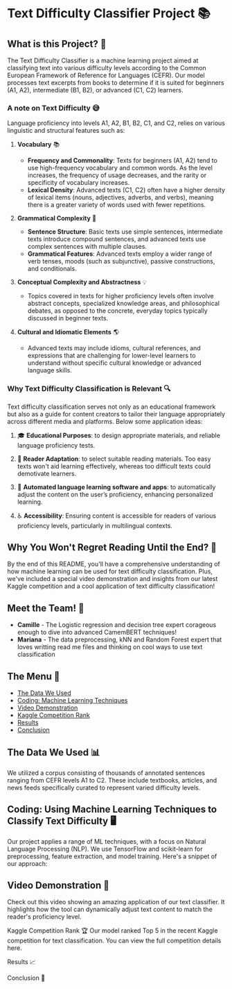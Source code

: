 # Text Difficulty Classifier Project :books:

## What is this Project? 🤔
The Text Difficulty Classifier is a machine learning project aimed at classifying text into various difficulty levels according to the Common European Framework of Reference for Languages (CEFR). 
Our model processes text excerpts from books to determine if it is suited for beginners (A1, A2), intermediate (B1, B2), or advanced (C1, C2) learners.
### A note on Text Difficulty :sweat_smile:
Language proficiency into levels A1, A2, B1, B2, C1, and C2, relies on various linguistic and structural features such as:
1. **Vocabulary** :books:
   - **Frequency and Commonality**: Texts for beginners (A1, A2) tend to use high-frequency vocabulary and common words. As the level increases, the frequency of usage decreases, and the rarity or specificity of vocabulary increases.
   - **Lexical Density**: Advanced texts (C1, C2) often have a higher density of lexical items (nouns, adjectives, adverbs, and verbs), meaning there is a greater variety of words used with fewer repetitions.

2. **Grammatical Complexity** :memo:
   - **Sentence Structure**: Basic texts use simple sentences, intermediate texts introduce compound sentences, and advanced texts use complex sentences with multiple clauses.
   - **Grammatical Features**: Advanced texts employ a wider range of verb tenses, moods (such as subjunctive), passive constructions, and conditionals.
   
3. **Conceptual Complexity and Abstractness** :bulb:
   - Topics covered in texts for higher proficiency levels often involve abstract concepts, specialized knowledge areas, and philosophical debates, as opposed to the concrete, everyday topics typically discussed in beginner texts.

4. **Cultural and Idiomatic Elements** :earth_americas:
   - Advanced texts may include idioms, cultural references, and expressions that are challenging for lower-level learners to understand without specific cultural knowledge or advanced language skills.

### Why Text Difficulty Classification is Relevant :mag:
Text difficulty classification serves not only as an educational framework but also as a guide for content creators to tailor their language appropriately across different media and platforms. Below some application ideas:

1. :mortar_board: **Educational Purposes**: to design appropriate materials, and reliable language proficiency tests.

2. :open_book: **Reader Adaptation**: to select suitable reading materials. Too easy texts won't aid learning effectively, whereas too difficult texts could demotivate learners.

4. :robot: **Automated language learning software and apps**: to automatically adjust the content on the user’s proficiency, enhancing personalized learning. 

5. :wheelchair: **Accessibility**: Ensuring content is accessible for readers of various proficiency levels, particularly in multilingual contexts.

## Why You Won't Regret Reading Until the End? 🌟
By the end of this README, you'll have a comprehensive understanding of how machine learning can be used for text difficulty classification. 
Plus, we've included a special video demonstration and insights from our latest Kaggle competition and a cool application of text difficulty classification!

## Meet the Team! 👥
- **Camille** - The Logistic regression and decision tree expert corageous enough to dive into advanced CamemBERT techniques!
- **Mariana** - The data preprocessing, kNN and Random Forest expert that loves writting read me files and thinking on cool ways to use text classification 

## The Menu 📖
- [The Data We Used](#the-data-we-used)
- [Coding: Machine Learning Techniques](#coding-using-machine-learning-techniques)
- [Video Demonstration](#video-demonstration)
- [Kaggle Competition Rank](#kaggle-competition-rank)
- [Results](#results)
- [Conclusion](#conclusion)

## The Data We Used 📊
We utilized a corpus consisting of thousands of annotated sentences ranging from CEFR levels A1 to C2. These include textbooks, articles, and news feeds specifically curated to represent varied difficulty levels.

## Coding: Using Machine Learning Techniques to Classify Text Difficulty 🖥️
Our project applies a range of ML techniques, with a focus on Natural Language Processing (NLP). We use TensorFlow and scikit-learn for preprocessing, feature extraction, and model training. Here's a snippet of our approach:


## Video Demonstration 🎥
Check out this video showing an amazing application of our text classifier. It highlights how the tool can dynamically adjust text content to match the reader's proficiency level.

Kaggle Competition Rank 🏆
Our model ranked Top 5 in the recent Kaggle competition for text classification. You can view the full competition details here.

Results 📈

Conclusion 🎉
